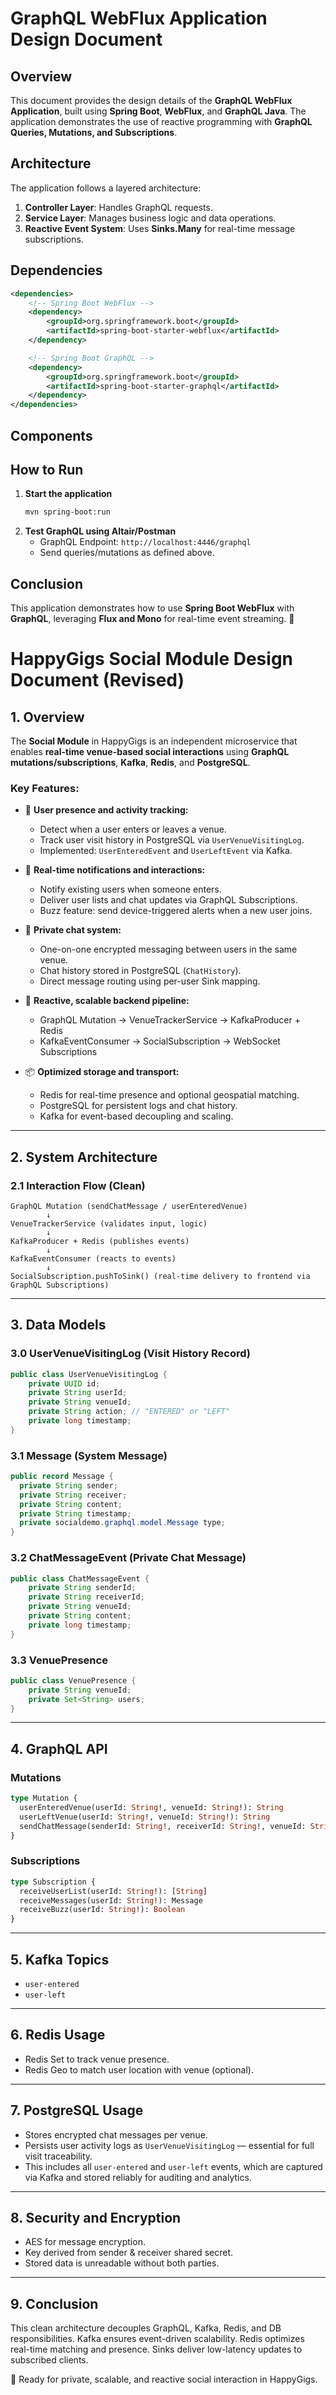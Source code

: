 # GraphQL WebFlux Application Design Document

## Overview
This document provides the design details of the **GraphQL WebFlux Application**, built using **Spring Boot**, **WebFlux**, and **GraphQL Java**. The application demonstrates the use of reactive programming with **GraphQL Queries, Mutations, and Subscriptions**.

## Architecture
The application follows a layered architecture:

1. **Controller Layer**: Handles GraphQL requests.
2. **Service Layer**: Manages business logic and data operations.
3. **Reactive Event System**: Uses **Sinks.Many<T>** for real-time message subscriptions.

## Dependencies
```xml
<dependencies>
    <!-- Spring Boot WebFlux -->
    <dependency>
        <groupId>org.springframework.boot</groupId>
        <artifactId>spring-boot-starter-webflux</artifactId>
    </dependency>

    <!-- Spring Boot GraphQL -->
    <dependency>
        <groupId>org.springframework.boot</groupId>
        <artifactId>spring-boot-starter-graphql</artifactId>
    </dependency>
</dependencies>
```

## Components


## How to Run
1. **Start the application**
   ```sh
   mvn spring-boot:run
   ```
2. **Test GraphQL using Altair/Postman**
    - GraphQL Endpoint: `http://localhost:4446/graphql`
    - Send queries/mutations as defined above.

## Conclusion
This application demonstrates how to use **Spring Boot WebFlux** with **GraphQL**, leveraging **Flux and Mono** for real-time event streaming. 🚀

# **HappyGigs Social Module Design Document (Revised)**

## **1. Overview**
The **Social Module** in HappyGigs is an independent microservice that enables **real-time venue-based social interactions** using **GraphQL mutations/subscriptions**, **Kafka**, **Redis**, and **PostgreSQL**.

### **Key Features:**
- 🧭 **User presence and activity tracking:**
   - Detect when a user enters or leaves a venue.
   - Track user visit history in PostgreSQL via `UserVenueVisitingLog`.
   - Implemented: `UserEnteredEvent` and `UserLeftEvent` via Kafka.

- 🔔 **Real-time notifications and interactions:**
   - Notify existing users when someone enters.
   - Deliver user lists and chat updates via GraphQL Subscriptions.
   - Buzz feature: send device-triggered alerts when a new user joins.

- 💬 **Private chat system:**
   - One-on-one encrypted messaging between users in the same venue.
   - Chat history stored in PostgreSQL (`ChatHistory`).
   - Direct message routing using per-user Sink mapping.

- 🧠 **Reactive, scalable backend pipeline:**
   - GraphQL Mutation → VenueTrackerService → KafkaProducer + Redis
   - KafkaEventConsumer → SocialSubscription → WebSocket Subscriptions

- 📦 **Optimized storage and transport:**
   - Redis for real-time presence and optional geospatial matching.
   - PostgreSQL for persistent logs and chat history.
   - Kafka for event-based decoupling and scaling.

---

## **2. System Architecture**

### **2.1 Interaction Flow (Clean)**
```plaintext
GraphQL Mutation (sendChatMessage / userEnteredVenue)
        ↓
VenueTrackerService (validates input, logic)
        ↓
KafkaProducer + Redis (publishes events)
        ↓
KafkaEventConsumer (reacts to events)
        ↓
SocialSubscription.pushToSink() (real-time delivery to frontend via GraphQL Subscriptions)
```

---

## **3. Data Models**

### **3.0 UserVenueVisitingLog (Visit History Record)**
```java
public class UserVenueVisitingLog {
    private UUID id;
    private String userId;
    private String venueId;
    private String action; // "ENTERED" or "LEFT"
    private long timestamp;
}
```

### **3.1 Message (System Message)**

```java
public record Message {
  private String sender;
  private String receiver;
  private String content;
  private String timestamp;
  private socialdemo.graphql.model.Message type;
}
```

### **3.2 ChatMessageEvent (Private Chat Message)**
```java
public class ChatMessageEvent {
    private String senderId;
    private String receiverId;
    private String venueId;
    private String content;
    private long timestamp;
}
```

### **3.3 VenuePresence**
```java
public class VenuePresence {
    private String venueId;
    private Set<String> users;
}
```


---

## **4. GraphQL API**

### **Mutations**
```graphql
type Mutation {
  userEnteredVenue(userId: String!, venueId: String!): String
  userLeftVenue(userId: String!, venueId: String!): String
  sendChatMessage(senderId: String!, receiverId: String!, venueId: String!, content: String!): String
}
```

### **Subscriptions**
```graphql
type Subscription {
  receiveUserList(userId: String!): [String]
  receiveMessages(userId: String!): Message
  receiveBuzz(userId: String!): Boolean
}
```

---

## **5. Kafka Topics**
- `user-entered`
- `user-left`

---

## **6. Redis Usage**
- Redis Set to track venue presence.
- Redis Geo to match user location with venue (optional).

---

## **7. PostgreSQL Usage**
- Stores encrypted chat messages per venue.
- Persists user activity logs as `UserVenueVisitingLog` — essential for full visit traceability.
- This includes all `user-entered` and `user-left` events, which are captured via Kafka and stored reliably for auditing and analytics.

---

## **8. Security and Encryption**
- AES for message encryption.
- Key derived from sender & receiver shared secret.
- Stored data is unreadable without both parties.

---

## **9. Conclusion**
This clean architecture decouples GraphQL, Kafka, Redis, and DB responsibilities. Kafka ensures event-driven scalability. Redis optimizes real-time matching and presence. Sinks deliver low-latency updates to subscribed clients.

🚀 Ready for private, scalable, and reactive social interaction in HappyGigs.

